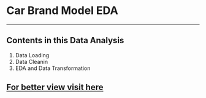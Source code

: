 # Car Brand Model EDA

****

## Contents in this Data Analysis

1. Data Loading
2. Data Cleanin
3. EDA and Data Transformation

## [For better view visit here](https://nbviewer.org/github/onkar-kota/Car-Brand-Model-EDA/blob/master/Car%20Brand%20model%20EDA.ipynb)
